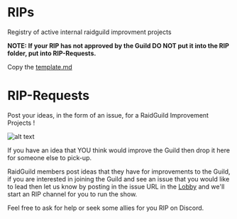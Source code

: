 # RIPs
Registry of active internal raidguild improvment projects 

**NOTE: If your RIP has not approved by the Guild DO NOT put it into the RIP folder, put into RIP-Requests.**

Copy the [template.md](https://github.com/raid-guild/RIPs/blob/master/rip-1.md) 


# RIP-Requests
Post your ideas, in the form of an issue, for a RaidGuild Improvement Projects !

![alt text](https://github.com/raid-guild/RIP-Requests/blob/master/photo_2020-06-08%2018.22.59.jpeg)

If you have an idea that YOU think would improve the Guild then drop it here for someone else to pick-up. 

RaidGuild members post ideas that they have for improvements to the Guild, if you are interested in joining the Guild and see an issue that you would like to lead then let us know by posting in the issue URL in the [Lobby](https://discord.gg/eCJECEa) and we'll start an RIP channel for you to run the show. 

Feel free to ask for help or seek some allies for you RIP on Discord. 


